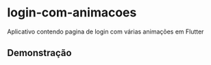 # login-com-animacoes
Aplicativo contendo pagina de login com várias animações em Flutter

## Demonstração

